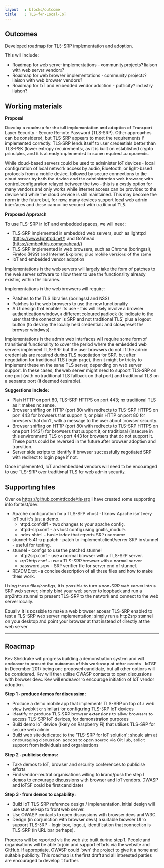 ```yaml
---
layout   : blocks/outcome
title    : TLS-for-Local-IoT
---
```


## Outcomes

Developed roadmap for TLS-SRP implementation and adoption.

This will include:
- Roadmap for web server implementations - community projects? liaison with web server vendors?
- Roadmap for web browser implementations - community projects? liaison with web browser vendors?
- Roadmap for IoT and embedded vendor adoption - publicity? industry liaison?

## Working materials

**Proposal**

Develop a roadmap for the full implementation and adoption of Transport Layer Security - Secure Remote Password (TLS-SRP).  Other approaches can be considered, but TLS-SRP appears to meet the requirements if implemented correctly. TLS-SRP lends itself to user credentials better than TLS-PSK (lower entropy requirements), as it is built on established crypto principles, and it is already implemented in some required components.

While cloud-based servers could be used to administer IoT devices - local configuration of local network access by audio, Bluetooth, or light-based protocols from a mobile device, followed by secure connections to the cloud server by both the device and the administration web browser, with control/configuration relayed between the two - this is a costly option for many vendors and only works while internet access can be provided to the device and while the cloud service is still maintained.  This may become the norm in the future but, for now, many devices support local web admin interfaces and these cannot be secured with traditional TLS.

**Proposed Approach**

To use TLS-SRP in IoT and embedded spaces, we will need:

- TLS-SRP implemented in embedded web servers, such as lighttpd (https://www.lighttpd.net/) and GoAhead (https://embedthis.com/goahead/)
- TLS-SRP implemented in web browsers, such as Chrome (boringssl), Firefox (NSS) and Internet Explorer, plus mobile versions of the same
- IoT and embedded vendor adoption

Implementations in the web servers will largely take the form of patches to the web server software to allow them to use the functionality already existing within the libraries.

Implementations in the web browsers will require:

- Patches to the TLS libraries (boringssl and NSS)
- Patches to the web browsers to use the new functionality
- A UI design that enables its use - this will likely involve a browser authentication window, a different coloured padlock (to indicate to the user that the connection is SRP and not traditional TLS) plus a logout button (to destroy the locally held credentials and close/reset the browser windows).

Implementations in the admin web interfaces will require some form of transitional functionality to cover the period where the embedded web servers implement TLS-SRP but the user browsers do not.  If the admin credentials are required during TLS negotiation for SRP, but after negotiation for traditional TLS (login page), then it might be tricky to implement these on the same TLS server, depending on web server support.  In these cases, the web server might need to support TLS-SRP on one port (with no traditional TLS fallback on that port) and traditional TLS on a separate port (if deemed desirable).

**Suggestions include:**

- Plain HTTP on port 80, TLS-SRP HTTPS on port 443; no traditional TLS as it makes no sense.
- Browser sniffing on HTTP (port 80) with redirects to TLS-SRP HTTPS on port 443 for browsers that support it, or plain HTTP on port 80 for browsers that don't, with a message to the user about browser security.
- Browser sniffing on HTTP (port 80) with redirects to TLS-SRP HTTPS on one port (442?) for browsers that support it, or traditional (insecure in this environment) TLS on port 443 for browsers that do not support it.  These ports could be reversed in the future after browser adoption and transition.
- Server side scripts to identify if browser successfully negotiated SRP with redirect to login page if not.

Once implemented, IoT and embedded vendors will need to be encouraged to use TLS-SRP over traditional TLS for web admin security.

## Supporting files

Over on https://github.com/rtfcode/tls-srp I have created some supporting info for test/dev:
* Apache configuration for a TLS-SRP vhost - I know Apache isn't very IoT but it's just a demo.
  * httpd.conf.diff - two changes to your apache config.
  * httpd-srp.conf - a vhost config using gnutls_module.
  * index.shtml - basic index that reports SRP username.
* stunnel-5.41-srp.patch - patch to implement client/server SRP in stunnel - useful for testing.
* stunnel - configs to use the patched stunnel.
  * http2srp.conf - use a normal browser with a TLS-SRP server.
  * srp2http.conf - use a TLS-SRP browser with a normal server.
  * password.srpv - SRP verifier file for server end of stunnel.
* README.txt - a concise description of all these files and how to make them work.

Using these files/configs, it is possible to turn a non-SRP web server into a SRP web server; simply bind your web server to loopback and run a srp2http stunnel to present TLS-SRP to the network and connect to the web server locally.

Equally, it is possible to make a web browser appear TLS-SRP enabled to test a TLS-SRP web server implementation; simply run a http2srp stunnel on your desktop and point your browser at that instead of directly at the web server

 ---

## Roadmap

Kev Sheldrake will progress building a demonstration system and will endeavor to present the outcomes of this workshop at other events - IoTSF in December 2017 being one proposed candidate, but all other options will be considered.  Kev will then utilise OWASP contacts to open discussions with browser devs.  Kev will endeavor to encourage initiation of IoT vendor adoption.

**Step 1 - produce demos for discussion:**

  * Produce a demo mobile app that implements TLS-SRP on top of a web view (webkit or similar) for configuring TLS-SRP IoT devices
  * Identify or produce TLS-SRP browser extensions to allow browsers to access TLS-SRP IoT devices, for demonstration purposes
  * Build demo IoT device (likely on Raspberry Pi) that utilises TLS-SRP for secure web admin
  * Build web site dedicated to the 'TLS-SRP for IoT solution'; should aim at encouraging discussion, access to open source via GitHub, solicit support from individuals and organisations
  
**Step 2 - publicise demos:**

  * Take demos to IoT, browser and security conferences to publicise efforts
  * Find vendor-neutral organisations willing to brand/push the step 1 demos to encourage discussions with browser and IoT vendors.  OWASP and IoTSF could be first candidates
  
**Step 3 - from demos to capability:**

  * Build IoT TLS-SRP reference design / implementation.  Initial design will use stunnel-srp to front web server.
  * Use OWASP contacts to open discussions with browser devs and W3C.
  * Design (in conjunction with browser devs) a suitable browser UI to support TLS-SRP - login box, logout, identification that connection is TLS-SRP (in URL bar perhaps).

Progress will be reported via the web site built during step 1.  People and organisations will be able to join and support efforts via the website and GitHub.  If appropriate, OWASP could 'own' the project to give it a home and suitable publicity.  This roadmap is the first draft and all interested parties are encouraged to develop it further.

